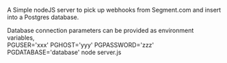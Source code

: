 A Simple nodeJS server to pick up webhooks from Segment.com and insert into a Postgres database.

Database connection parameters can be provided as environment variables,  
PGUSER='xxx' PGHOST='yyy' PGPASSWORD='zzz' PGDATABASE='database' node server.js